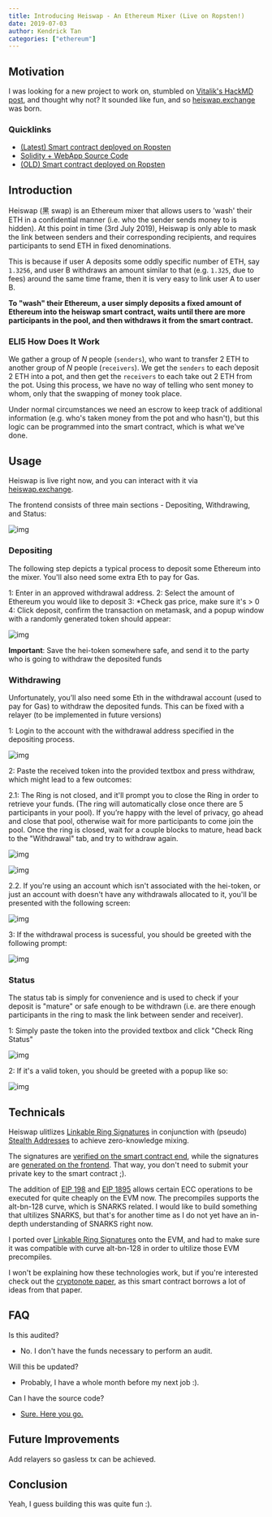 ```yaml
---
title: Introducing Heiswap - An Ethereum Mixer (Live on Ropsten!)
date: 2019-07-03
author: Kendrick Tan
categories: ["ethereum"]
---
```


## Motivation

I was looking for a new project to work on, stumbled on [Vitalik's HackMD post](https://hackmd.io/@HWeNw8hNRimMm2m2GH56Cw/rJj9hEJTN?type=view), and thought why not? It sounded like fun, and so [heiswap.exchange](https://heiswap.exchange) was born.

### Quicklinks

- [(Latest) Smart contract deployed on Ropsten](https://ropsten.etherscan.io/address/0x8AAbE42EeCA45E040fab330fD24eA6746b832Ad2)
- [Solidity + WebApp Source Code](https://github.com/kendricktan/heiswap-dapp)
- [(OLD) Smart contract deployed on Ropsten](https://ropsten.etherscan.io/address/0xbbbf35a4485992520557ae729e21ba35aab178d7)

## Introduction

Heiswap (黑 swap) is an Ethereum mixer that allows users to 'wash' their ETH in a confidential manner (i.e. who the sender sends money to is hidden). At this point in time (3rd July 2019), Heiswap is only able to mask the link between senders and their corresponding recipients, and requires participants to send ETH in fixed denominations.

This is because if user A deposits some oddly specific number of ETH, say `1.3256`, and user B withdraws an amount similar to that (e.g. `1.325`, due to fees) around the same time frame, then it is very easy to link user A to user B.

**To "wash" their Ethereum, a user simply deposits a fixed amount of Ethereum into the heiswap smart contract, waits until there are more participants in the pool, and then withdraws it from the smart contract.**

### ELI5 How Does It Work

We gather a group of *N* people (`senders`), who want to transfer 2 ETH to another group of *N* people (`receivers`). We get the `senders` to each deposit 2 ETH into a pot, and then get the `receivers` to each take out 2 ETH from the pot. Using this process, we have no way of telling who sent money to whom, only that the swapping of money took place.

Under normal circumstances we need an escrow to keep track of additional information (e.g. who's taken money from the pot and who hasn't), but this logic can be programmed into the smart contract, which is what we've done.

## Usage

Heiswap is live right now, and you can interact with it via [heiswap.exchange](https://heiswap.exchange).

The frontend consists of three main sections - Depositing, Withdrawing, and Status:

![img](https://i.imgur.com/uRex2tO.png)

### Depositing
The following step depicts a typical process to deposit some Ethereum into the mixer. You'll also need some extra Eth to pay for Gas.

1: Enter in an approved withdrawal address.
2: Select the amount of Ethereum you would like to deposit
3: *Check gas price, make sure it's > 0
4: Click deposit, confirm the transaction on metamask, and a popup window with a randomly generated token should appear:

![img](https://i.imgur.com/yRFDmtN.png)

**Important**: Save the hei-token somewhere safe, and send it to the party who is going to withdraw the deposited funds

### Withdrawing

Unfortunately, you’ll also need some Eth in the withdrawal account (used to pay for Gas) to withdraw the deposited funds. This can be fixed with a relayer (to be implemented in future versions)

1: Login to the account with the withdrawal address specified in the depositing process.

![img](https://i.imgur.com/ImWUlat.png)

2: Paste the received token into the provided textbox and press withdraw, which might lead to a few outcomes:
    
2.1: The Ring is not closed, and it'll prompt you to close the Ring in order to retrieve your funds. (The ring will automatically close once there are 5 participants in your pool). If you’re happy with the level of privacy, go ahead and close that pool, otherwise wait for more participants to come join the pool. Once the ring is closed, wait for a couple blocks to mature, head back to the "Withdrawal" tab, and try to withdraw again.

![img](https://i.imgur.com/HjJMU5n.png)

![img](https://i.imgur.com/VOeCjD6.png)

2.2. If you're using an account which isn't associated with the hei-token, or just an account with doesn't have any withdrawals allocated to it, you'll be presented with the following screen:

![img](https://i.imgur.com/yTWL3VM.png)

3: If the withdrawal process is sucessful, you should be greeted with the following prompt:

![img](https://i.imgur.com/J3amdHs.png)


### Status

The status tab is simply for convenience and is used to check if your deposit is "mature" or safe enough to be withdrawn (i.e. are there enough participants in the ring to mask the link between sender and receiver).

1: Simply paste the token into the provided textbox and click "Check Ring Status"

![img](https://i.imgur.com/EYQRtxF.png)

2: If it's a valid token, you should be greeted with a popup like so:

![img](https://i.imgur.com/p156RcD.png)


## Technicals

Heiswap ulitlizes [Linkable Ring Signatures](https://eprint.iacr.org/2004/281.pdf) in conjunction with (pseudo) [Stealth Addresses](https://monero.stackexchange.com/questions/1500/what-is-a-stealth-address/1506#1506) to achieve zero-knowledge mixing.

The signatures are [verified on the smart contract end](https://github.com/kendricktan/heiswap-dapp/blob/d4e65fb3f22e4dbe0bac9b7f018c0e1d6fa4e22b/contracts/Heiswap.sol#L155), while the signatures are [generated on the frontend](https://github.com/kendricktan/heiswap-dapp/blob/d4e65fb3f22e4dbe0bac9b7f018c0e1d6fa4e22b/src/utils/AltBn128.js#L156). That way, you don't need to submit your private key to the smart contract ;).

The addition of [EIP 198](https://github.com/ethereum/EIPs/blob/master/EIPS/eip-198.md) and [EIP 1895](https://github.com/ethereum/EIPs/blob/master/EIPS/eip-1895.md) allows certain ECC operations to be executed for quite cheaply on the EVM now. The precompiles supports the alt-bn-128 curve, which is SNARKS related. I would like to build something that ultilizes SNARKS, but that's for another time as I do not yet have an in-depth understanding of SNARKS right now.

I ported over [Linkable Ring Signatures](https://eprint.iacr.org/2004/281.pdf) onto the EVM, and had to make sure it was compatible with curve alt-bn-128 in order to ultilize those EVM precompiles.

I won't be explaining how these technologies work, but if you're interested check out the [cryptonote paper](https://cryptonote.org), as this smart contract borrows a lot of ideas from that paper.

## FAQ

Is this audited?

- No. I don't have the funds necessary to perform an audit.

Will this be updated?

- Probably, I have a whole month before my next job :).

Can I have the source code?

- [Sure. Here you go.](https://github.com/kendricktan/heiswap-dapp)

## Future Improvements

Add relayers so gasless tx can be achieved.

## Conclusion

Yeah, I guess building this was quite fun :).